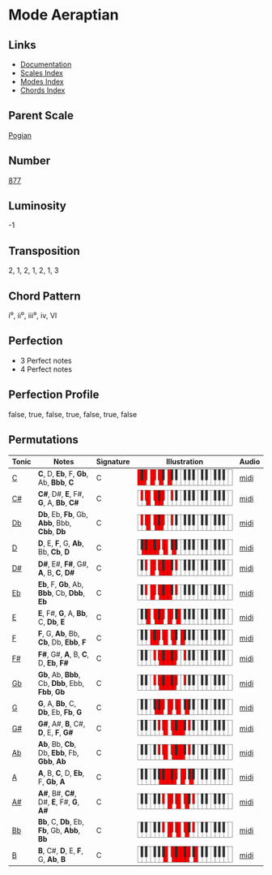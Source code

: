 # Mode Aeraptian

## Links

- [Documentation](README.md)
- [Scales Index](Scales.md)
- [Modes Index](Modes.md)
- [Chords Index](Chords.md)

## Parent Scale

[Pogian](ScalePogian.md)

## Number

[877](https://ianring.com/musictheory/scales/877)

## Luminosity

-1

## Transposition

2, 1, 2, 1, 2, 1, 3

## Chord Pattern

i⁰, ii⁰, iii⁰, iv, VI

## Perfection

- 3 Perfect notes
- 4 Perfect notes

## Perfection Profile

false, true, false, true, false, true, false

## Permutations

| Tonic | Notes | Signature | Illustration | Audio |
|-------|-------|-----------|--------------|-------|
| [C](ModeCNaturalAeraptian.md) | **C**, D, **Eb**, F, **Gb**, Ab, **Bbb**, **C** | C | ![CNaturalAeraptian](ModeCNaturalAeraptian.png) | [midi](https://github.com/edipermadi/music/blob/main/docs/ModeCNaturalAeraptian.mid?raw=true) |
| [C#](ModeCSharpAeraptian.md) | **C#**, D#, **E**, F#, **G**, A, **Bb**, **C#** | C | ![CSharpAeraptian](ModeCSharpAeraptian.png) | [midi](https://github.com/edipermadi/music/blob/main/docs/ModeCSharpAeraptian.mid?raw=true) |
| [Db](ModeDFlatAeraptian.md) | **Db**, Eb, **Fb**, Gb, **Abb**, Bbb, **Cbb**, **Db** | C | ![DFlatAeraptian](ModeDFlatAeraptian.png) | [midi](https://github.com/edipermadi/music/blob/main/docs/ModeDFlatAeraptian.mid?raw=true) |
| [D](ModeDNaturalAeraptian.md) | **D**, E, **F**, G, **Ab**, Bb, **Cb**, **D** | C | ![DNaturalAeraptian](ModeDNaturalAeraptian.png) | [midi](https://github.com/edipermadi/music/blob/main/docs/ModeDNaturalAeraptian.mid?raw=true) |
| [D#](ModeDSharpAeraptian.md) | **D#**, E#, **F#**, G#, **A**, B, **C**, **D#** | C | ![DSharpAeraptian](ModeDSharpAeraptian.png) | [midi](https://github.com/edipermadi/music/blob/main/docs/ModeDSharpAeraptian.mid?raw=true) |
| [Eb](ModeEFlatAeraptian.md) | **Eb**, F, **Gb**, Ab, **Bbb**, Cb, **Dbb**, **Eb** | C | ![EFlatAeraptian](ModeEFlatAeraptian.png) | [midi](https://github.com/edipermadi/music/blob/main/docs/ModeEFlatAeraptian.mid?raw=true) |
| [E](ModeENaturalAeraptian.md) | **E**, F#, **G**, A, **Bb**, C, **Db**, **E** | C | ![ENaturalAeraptian](ModeENaturalAeraptian.png) | [midi](https://github.com/edipermadi/music/blob/main/docs/ModeENaturalAeraptian.mid?raw=true) |
| [F](ModeFNaturalAeraptian.md) | **F**, G, **Ab**, Bb, **Cb**, Db, **Ebb**, **F** | C | ![FNaturalAeraptian](ModeFNaturalAeraptian.png) | [midi](https://github.com/edipermadi/music/blob/main/docs/ModeFNaturalAeraptian.mid?raw=true) |
| [F#](ModeFSharpAeraptian.md) | **F#**, G#, **A**, B, **C**, D, **Eb**, **F#** | C | ![FSharpAeraptian](ModeFSharpAeraptian.png) | [midi](https://github.com/edipermadi/music/blob/main/docs/ModeFSharpAeraptian.mid?raw=true) |
| [Gb](ModeGFlatAeraptian.md) | **Gb**, Ab, **Bbb**, Cb, **Dbb**, Ebb, **Fbb**, **Gb** | C | ![GFlatAeraptian](ModeGFlatAeraptian.png) | [midi](https://github.com/edipermadi/music/blob/main/docs/ModeGFlatAeraptian.mid?raw=true) |
| [G](ModeGNaturalAeraptian.md) | **G**, A, **Bb**, C, **Db**, Eb, **Fb**, **G** | C | ![GNaturalAeraptian](ModeGNaturalAeraptian.png) | [midi](https://github.com/edipermadi/music/blob/main/docs/ModeGNaturalAeraptian.mid?raw=true) |
| [G#](ModeGSharpAeraptian.md) | **G#**, A#, **B**, C#, **D**, E, **F**, **G#** | C | ![GSharpAeraptian](ModeGSharpAeraptian.png) | [midi](https://github.com/edipermadi/music/blob/main/docs/ModeGSharpAeraptian.mid?raw=true) |
| [Ab](ModeAFlatAeraptian.md) | **Ab**, Bb, **Cb**, Db, **Ebb**, Fb, **Gbb**, **Ab** | C | ![AFlatAeraptian](ModeAFlatAeraptian.png) | [midi](https://github.com/edipermadi/music/blob/main/docs/ModeAFlatAeraptian.mid?raw=true) |
| [A](ModeANaturalAeraptian.md) | **A**, B, **C**, D, **Eb**, F, **Gb**, **A** | C | ![ANaturalAeraptian](ModeANaturalAeraptian.png) | [midi](https://github.com/edipermadi/music/blob/main/docs/ModeANaturalAeraptian.mid?raw=true) |
| [A#](ModeASharpAeraptian.md) | **A#**, B#, **C#**, D#, **E**, F#, **G**, **A#** | C | ![ASharpAeraptian](ModeASharpAeraptian.png) | [midi](https://github.com/edipermadi/music/blob/main/docs/ModeASharpAeraptian.mid?raw=true) |
| [Bb](ModeBFlatAeraptian.md) | **Bb**, C, **Db**, Eb, **Fb**, Gb, **Abb**, **Bb** | C | ![BFlatAeraptian](ModeBFlatAeraptian.png) | [midi](https://github.com/edipermadi/music/blob/main/docs/ModeBFlatAeraptian.mid?raw=true) |
| [B](ModeBNaturalAeraptian.md) | **B**, C#, **D**, E, **F**, G, **Ab**, **B** | C | ![BNaturalAeraptian](ModeBNaturalAeraptian.png) | [midi](https://github.com/edipermadi/music/blob/main/docs/ModeBNaturalAeraptian.mid?raw=true) |
